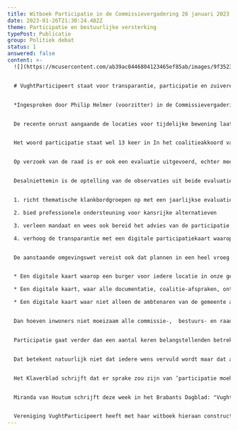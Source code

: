 ```yaml
---
title: Witboek Participatie in de Commissievergadering 26 januari 2023
date: 2023-01-26T21:30:24.482Z
theme: Participatie en bestuurlijke versterking
typePost: Publicatie
group: Politiek debat
status: 1
answered: false
content: >-
  ![](https://mcusercontent.com/ab39ac0446804123465ef85ab/images/9f352340-3fad-482a-b402-6270839d330b.png)


  # VughtParticipeert staat voor transparantie, participatie en zuivere besluitvorming.


  *Ingesproken door Philip Helmer (voorzitter) in de Commissievergadering 26 januari 2023.*


  De recente onrust aangaande de locaties voor tijdelijke bewoning laat zien dat als het (hieraan) ergens hapert, wij de kat in de gordijnen hebben en we verder van huis zijn. Er is vandaag de dag, met kritische en betrokken inwoners geen alternatief voor een goed uitgevoerde participatie. 


  Het woord participatie staat wel 13 keer in In het coalitieakkoord van 2021. Dat is een goed begin, maar er moet nog veel geoefend en geleerd worden. Om die reden heeft VP een witboek geschreven en op basis van 8 recente ervaringen een aantal aanbevelingen gedaan.


  Op verzoek van de raad is er ook een evaluatie uitgevoerd, echter meest op andere participatietrajecten dan in het witboek van VP. Opvallend genoeg waren bij de evaluatie van de gemeente niet opgenomen de Mobiliteitsvisie, Hotel van der Valk en De Baarzen, 3 zeer verschillende en zeer controversiële trajecten. Een goed voorbeeld van participatie was het project De Wieken, dat vooral door actieve inbreng van omwonenden en betrokkenheid van deskundige inwoners naar tevredenheid is verlopen.


  Desalniettemin is de optelling van de observaties uit beide evaluaties een bruikbare tussenstand en een goede aanleiding om een aantal van de aanbevelingen ter harte te nemen, ik noem er 4.


  1. richt thematische klankbordgroepen op met een jaarlijkse evaluatie, denk hierbij bijvoorbeeld aan verkeer en mobiliteit, ruimtelijke ordening en stedenbouw, en leefbaarheid en gezondheid

  2. bied professionele ondersteuning voor kansrijke alternatieven

  3. verleen mandaat en wees ook bereid het advies van de participatie te volgen

  4. verhoog de transparantie met een digitale participatiekaart waarop alle plannen staan.


  De aanstaande omgevingswet vereist ook dat plannen in een heel vroeg stadium bekend moeten worden gemaakt: 


  * Een digitale kaart waarop een burger voor iedere locatie in onze gemeente kan zien wat daar gaat gebeuren, in welke fase van uitwerking en besluitvorming dat is, wanneer daarover geparticipeerd en besloten gaat worden en in welke stadium van besluitvorming en uitvoering het is. 

  * Een digitale kaart, waar alle documentatie, coalitie-afspraken, ontwerpen, notulen, moties, raadsinformatiebrieven etc. te vinden zijn. 

  * Een digitale kaart waar niet alleen de ambtenaren van de gemeente aan bijdragen maar ook betrokken bewoners. Dit gaat verder dan WijinVught.nl en, beste mensen, dit is geen fata morgana, diverse gemeenten in Nederland zijn hier al mee bezig. 


  Dan hoeven inwoners niet moeizaam alle commissie-,  bestuurs- en raadsvergaderingen te volgen om te weten wat er staat te gebeuren. En dan was de onrust over de locaties voor tijdelijke bewoning misschien niet zo groot geweest. 


  Participatie gaat verder dan een aantal keren belangstellenden betrekken. Het houdt ook in dat de bijdragen en concepten van betrokkenen serieus worden genomen en dat de notulen van de bijeenkomsten de inhoud van de gehele bijeenkomst weerspiegelen en niet alleen dat wat de opdrachtgever of gemeente voor wenselijk houdt. Daardoor ontstaat niet een participatie als formalisme, maar gevoelde participatie. 


  Dat betekent natuurlijk niet dat iedere wens vervuld wordt maar dat alle inbreng een serieuze overweging heeft gehad en, indien niet vervulbaar, met redenen omkleed wordt afgewezen. Dat betekent ook dat als een keuze wordt gemaakt, deze begrijpelijk en zuiver is.


  Het Klaverblad schrijft dat er sprake zou zijn van ‘participatie moeheid’. Moeheid ontstaat wanneer er niet wordt geluisterd en dat een eindresultaat wordt gepresenteerd wat blijkbaar vooraf al vaststond. Het is aan ons allen om het gevaar voor moeheid te bestrijden, want er is geen alternatief voor effectieve en gevoelde participatie.


  Miranda van Houtum schrijft deze week in het Brabants Dagblad: "Vught heeft duidelijk nog een lange weg te gaan naar de zo gewenste open, transparante en nieuwe bestuurscultuur met ruimte voor inbreng van haar inwoners."


  Vereniging VughtParticipeert heeft met haar witboek hieraan constructief willen meewerken. Participatie waarbij de energie, lokale kennis en expertise van bewoners wordt ingezet, wat tot betere en gedragen beslissingen leidt met minder energieverlies als gevolg van wantrouwen, boosheid, bezwaren en beroepsprocedures.
---
```


